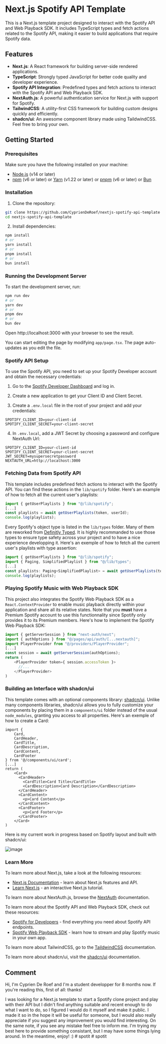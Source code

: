 # Next.js Spotify API Template

This is a Next.js template project designed to interact with the Spotify API and Web Playback SDK. It includes TypeScript types and fetch actions related to the Spotify API, making it easier to build applications that require Spotify data.

## Features

- **Next.js**: A React framework for building server-side rendered applications.
- **TypeScript**: Strongly typed JavaScript for better code quality and developer experience.
- **Spotify API Integration**: Predefined types and fetch actions to interact with the Spotify API and Web Playback SDK.
- **NextAuth.js**: A powerful authentication service for Next.js with support for Spotify.
- **TailwindCSS**: A utility-first CSS framework for building custom designs quickly and efficiently.
- **shadcn/ui**: An awesome component library made using TaildwindCSS. Feel free to bring your own.

## Getting Started

### Prerequisites

Make sure you have the following installed on your machine:

- [Node.js](https://nodejs.org/) (v14 or later)
- [npm](https://www.npmjs.com/) (v6 or later) or [Yarn](https://yarnpkg.com/) (v1.22 or later) or [pnpm](https://pnpm.io/) (v6 or later) or [Bun](https://bun.sh/)

### Installation

1. Clone the repository:

```bash
git clone https://github.com/CyprienDeRoef/nextjs-spotify-api-template
cd nextjs-spotify-api-template
```

2. Install dependencies:

```bash
npm install
# or
yarn install
# or
pnpm install
# or
bun install
```

### Running the Development Server

To start the development server, run:

```bash
npm run dev
# or
yarn dev
# or
pnpm dev
# or
bun dev
```

Open http://localhost:3000 with your browser to see the result.

You can start editing the page by modifying `app/page.tsx`. The page auto-updates as you edit the file.

### Spotify API Setup

To use the Spotify API, you need to set up your Spotify Developer account and obtain the necessary credentials:

1. Go to the [Spotify Developer Dashboard](https://developer.spotify.com/dashboard) and log in.

2. Create a new application to get your Client ID and Client Secret.

3. Create a `.env.local` file in the root of your project and add your credentials:

```
SPOTIFY_CLIENT_ID=your-client-id
SPOTIFY_CLIENT_SECRET=your-client-secret
```

4. In `.env.local`, add a JWT Secret by choosing a password and configure NextAuth Url:

```
SPOTIFY_CLIENT_ID=your-client-id
SPOTIFY_CLIENT_SECRET=your-client-secret
JWT_SECRET=mysupersecretpassword
NEXTAUTH_URL=http://localhost:3000
```

### Fetching Data from Spotify API

This template includes predefined fetch actions to interact with the Spotify API. You can find these actions in the `lib/spotify` folder. Here's an example of how to fetch all the current user's playlists:

```typescript
import { getUserPlaylists } from "@/lib/spotify";
[...]
const playlists = await getUserPlaylists(token, userId);
console.log(playlists);
```

Every Spotify's object type is listed in the `lib/types` folder. Many of them are reworked from [Definitly Typed](https://github.com/DefinitelyTyped/DefinitelyTyped). It is highly recommanded to use those types to ensure type safety across your project and to have a nice experience developping it. Here's an exemple of how to fetch all the current user's playlists with type assertion:

```typescript
import { getUserPlaylists } from "@/lib/spotify";
import { Paging, SimplifiedPlaylist } from "@/lib/types";
[...]
const playlists: Paging<SimplifiedPlaylist> = await getUserPlaylists(token, userId);
console.log(playlists);
```

### Playing Spotify Music with Web Playback SDK

This project also integrates the Spotify Web Playback SDK as a `React.ContextProvider` to enable music playback directly within your application and share all its relative states. Note that you **must** have a Premium Spotify account to use this functionnality since Spotify only provides it to its Premium members. Here's how to implement the Spotify Web Playback SDK:

```typescript
import { getServerSession } from "next-auth/next";
import { authOptions } from "@/pages/api/auth/[...nextauth]";
import PlayerProvider from "@/providers/PlayerProvider";
[...]
const session = await getServerSession(authOptions);
return (
    <PlayerProvider token={ session.accessToken }>
      //...
    </PlayerProvider>
)
```

### Building an Interface with shadcn/ui

This template comes with an optional components library: [shadcn/ui](https://ui.shadcn.com/docs). Unlike many components libraries, shadcn/ui allows you to fully customize your components by placing them in a `components/ui` folder instead of the usual `node_modules`, granting you access to all properties. Here's an exemple of how to create a Card:

```tsx
import {
    Card,
    CardHeader,
    CardTitle,
    CardDescription,
    CardContent,
    CardFooter
} from '@/components/ui/card';
[...]
return (
    <Card>
      <CardHeader>
        <CardTitle>Card Title</CardTitle>
        <CardDescription>Card Description</CardDescription>
      </CardHeader>
      <CardContent>
        <p>Card Content</p>
      </CardContent>
      <CardFooter>
        <p>Card Footer</p>
      </CardFooter>
    </Card>
)
```
Here is my current work in progress based on Spotify layout and built with shadcn/ui:

![image](https://github.com/user-attachments/assets/069d1e99-40ad-4f84-a8eb-2775b687e07b)

### Learn More

To learn more about Next.js, take a look at the following resources:

- [Next.js Documentation](https://nextjs.org/docs) - learn about Next.js features and API.
- [Learn Next.js](https://nextjs.org/learn) - an interactive Next.js tutorial.

To learn more about NextAuth.js, browse the [NextAuth](https://next-auth.js.org/providers/spotify) documentation.

To learn more about the Spotify API and Web Playback SDK, check out these resources:

- [Spotify for Developers](https://developer.spotify.com/documentation/web-api) - find everything you need about Spotify API endpoints.
- [Spotify Web Playback SDK](https://developer.spotify.com/documentation/web-playback-sdk) - learn how to stream and play Spotify music in your own app.

To learn more about TailwindCSS, go to the [TaildwindCSS](https://tailwindcss.com/docs) documentation.

To learn more about shadcn/ui, visit the [shadcn/ui](https://ui.shadcn.com/docs) documentation.

## Comment

Hi, I'm Cyprien De Roef and I'm a student developper for 8 months now. If you're reading this, first of all: thanks! 

I was looking for a Next.js template to start a Spotify clone project and play with their API but I didn't find anything suitable and recent enough to do what I want to do, so I figured I would do it myself and make it public. I made it so in the hope it will be useful for someone, but I would also really appreciate if you suggest any improvement you would find interesting. On the same note, if you see any mistake feel free to inform me. I'm trying my best here to provide something consistant, but I may have some things lying around. In the meantime, enjoy! :)
#   s p o t i t  
 #   s p o t i t  
 